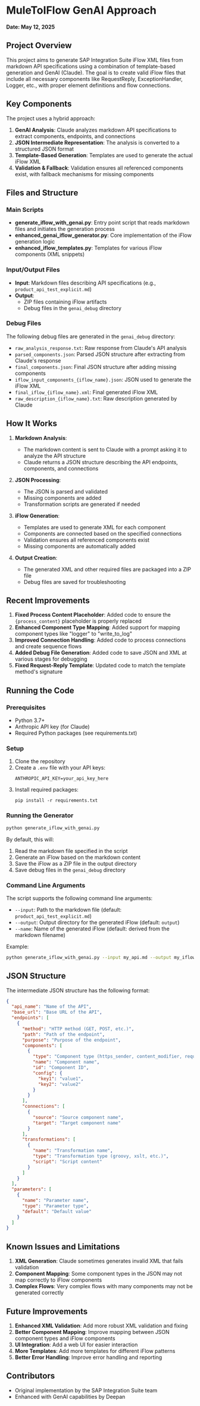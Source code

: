 # MuleToIFlow GenAI Approach

**Date: May 12, 2025**

## Project Overview

This project aims to generate SAP Integration Suite iFlow XML files from markdown API specifications using a combination of template-based generation and GenAI (Claude). The goal is to create valid iFlow files that include all necessary components like RequestReply, ExceptionHandler, Logger, etc., with proper element definitions and flow connections.

## Key Components

The project uses a hybrid approach:
1. **GenAI Analysis**: Claude analyzes markdown API specifications to extract components, endpoints, and connections
2. **JSON Intermediate Representation**: The analysis is converted to a structured JSON format
3. **Template-Based Generation**: Templates are used to generate the actual iFlow XML
4. **Validation & Fallback**: Validation ensures all referenced components exist, with fallback mechanisms for missing components

## Files and Structure

### Main Scripts

- **generate_iflow_with_genai.py**: Entry point script that reads markdown files and initiates the generation process
- **enhanced_genai_iflow_generator.py**: Core implementation of the iFlow generation logic
- **enhanced_iflow_templates.py**: Templates for various iFlow components (XML snippets)

### Input/Output Files

- **Input**: Markdown files describing API specifications (e.g., `product_api_test_explicit.md`)
- **Output**: 
  - ZIP files containing iFlow artifacts
  - Debug files in the `genai_debug` directory

### Debug Files

The following debug files are generated in the `genai_debug` directory:
- `raw_analysis_response.txt`: Raw response from Claude's API analysis
- `parsed_components.json`: Parsed JSON structure after extracting from Claude's response
- `final_components.json`: Final JSON structure after adding missing components
- `iflow_input_components_{iflow_name}.json`: JSON used to generate the iFlow XML
- `final_iflow_{iflow_name}.xml`: Final generated iFlow XML
- `raw_description_{iflow_name}.txt`: Raw description generated by Claude

## How It Works

1. **Markdown Analysis**:
   - The markdown content is sent to Claude with a prompt asking it to analyze the API structure
   - Claude returns a JSON structure describing the API endpoints, components, and connections

2. **JSON Processing**:
   - The JSON is parsed and validated
   - Missing components are added
   - Transformation scripts are generated if needed

3. **iFlow Generation**:
   - Templates are used to generate XML for each component
   - Components are connected based on the specified connections
   - Validation ensures all referenced components exist
   - Missing components are automatically added

4. **Output Creation**:
   - The generated XML and other required files are packaged into a ZIP file
   - Debug files are saved for troubleshooting

## Recent Improvements

1. **Fixed Process Content Placeholder**: Added code to ensure the `{process_content}` placeholder is properly replaced
2. **Enhanced Component Type Mapping**: Added support for mapping component types like "logger" to "write_to_log"
3. **Improved Connection Handling**: Added code to process connections and create sequence flows
4. **Added Debug File Generation**: Added code to save JSON and XML at various stages for debugging
5. **Fixed Request-Reply Template**: Updated code to match the template method's signature

## Running the Code

### Prerequisites

- Python 3.7+
- Anthropic API key (for Claude)
- Required Python packages (see requirements.txt)

### Setup

1. Clone the repository
2. Create a `.env` file with your API keys:
   ```
   ANTHROPIC_API_KEY=your_api_key_here
   ```
3. Install required packages:
   ```
   pip install -r requirements.txt
   ```

### Running the Generator

```bash
python generate_iflow_with_genai.py
```

By default, this will:
1. Read the markdown file specified in the script
2. Generate an iFlow based on the markdown content
3. Save the iFlow as a ZIP file in the output directory
4. Save debug files in the `genai_debug` directory

### Command Line Arguments

The script supports the following command line arguments:
- `--input`: Path to the markdown file (default: `product_api_test_explicit.md`)
- `--output`: Output directory for the generated iFlow (default: `output`)
- `--name`: Name of the generated iFlow (default: derived from the markdown filename)

Example:
```bash
python generate_iflow_with_genai.py --input my_api.md --output my_iflows --name MyCustomIFlow
```

## JSON Structure

The intermediate JSON structure has the following format:

```json
{
  "api_name": "Name of the API",
  "base_url": "Base URL of the API",
  "endpoints": [
    {
      "method": "HTTP method (GET, POST, etc.)",
      "path": "Path of the endpoint",
      "purpose": "Purpose of the endpoint",
      "components": [
        {
          "type": "Component type (https_sender, content_modifier, request_reply, etc.)",
          "name": "Component name",
          "id": "Component ID",
          "config": {
            "key1": "value1",
            "key2": "value2"
          }
        }
      ],
      "connections": [
        {
          "source": "Source component name",
          "target": "Target component name"
        }
      ],
      "transformations": [
        {
          "name": "Transformation name",
          "type": "Transformation type (groovy, xslt, etc.)",
          "script": "Script content"
        }
      ]
    }
  ],
  "parameters": [
    {
      "name": "Parameter name",
      "type": "Parameter type",
      "default": "Default value"
    }
  ]
}
```

## Known Issues and Limitations

1. **XML Generation**: Claude sometimes generates invalid XML that fails validation
2. **Component Mapping**: Some component types in the JSON may not map correctly to iFlow components
3. **Complex Flows**: Very complex flows with many components may not be generated correctly

## Future Improvements

1. **Enhanced XML Validation**: Add more robust XML validation and fixing
2. **Better Component Mapping**: Improve mapping between JSON component types and iFlow components
3. **UI Integration**: Add a web UI for easier interaction
4. **More Templates**: Add more templates for different iFlow patterns
5. **Better Error Handling**: Improve error handling and reporting

## Contributors

- Original implementation by the SAP Integration Suite team
- Enhanced with GenAI capabilities by Deepan
